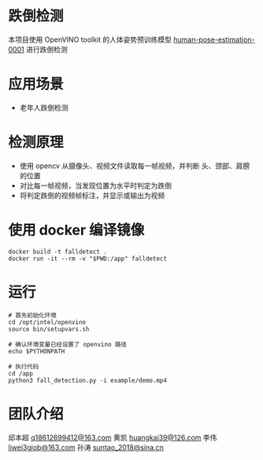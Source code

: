 # 跌倒检测
本项目使用 OpenVINO toolkit 的人体姿势预训练模型 [human-pose-estimation-0001](https://docs.openvinotoolkit.org/latest/_models_intel_human_pose_estimation_0001_description_human_pose_estimation_0001.html) 进行跌倒检测

# 应用场景
- 老年人跌倒检测

# 检测原理
- 使用 opencv 从摄像头、视频文件读取每一帧视频，并判断 头、颈部、肩膀的位置
- 对比每一帧视频，当发现位置为水平时判定为跌倒
- 将判定跌倒的视频帧标注，并显示或输出为视频

# 使用 docker 编译镜像
```
docker build -t falldetect .
docker run -it --rm -v "$PWD:/app" falldetect
```

# 运行
```
# 首先初始化环境
cd /opt/intel/openvino
source bin/setupvars.sh

# 确认环境变量已经设置了 openvino 路径
echo $PYTHONPATH 

# 执行代码
cd /app
python3 fall_detection.py -i example/demo.mp4 
```

# 团队介绍
邱本超	q18612699412@163.com
黄凯	 huangkai39@126.com
李伟	 liwei3gjob@163.com
孙涛	 suntao_2018@sina.cn


